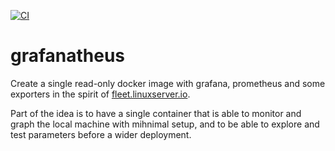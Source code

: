 [![CI](https://github.com/lpenz/grafanatheus/workflows/CI/badge.svg)](https://github.com/lpenz/grafanatheus/actions)

# grafanatheus

Create a single read-only docker image with grafana, prometheus and
some exporters in the spirit of [fleet.linuxserver.io].

Part of the idea is to have a single container that is able to monitor
and graph the local machine with mihnimal setup, and to be able to
explore and test parameters before a wider deployment.


[fleet.linuxserver.io]: https://fleet.linuxserver.io/
